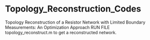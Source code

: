 # Topology_Reconstruction_Codes
Topology Reconstruction of a Resistor Network with Limited Boundary Measurements: An Optimization Approach
RUN FILE topology_reconstruct.m to get a reconstructed network.
